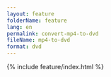 ```yaml
---
layout: feature
folderName: feature
lang: en
permalink: convert-mp4-to-dvd
fileName: mp4-to-dvd
format: dvd
---
```


 {% include feature/index.html %}
